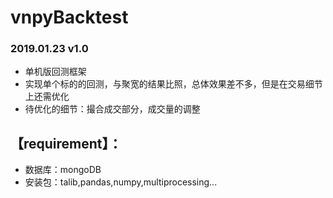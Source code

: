# vnpyBacktest
### 2019.01.23 v1.0
- 单机版回测框架
- 实现单个标的的回测，与聚宽的结果比照，总体效果差不多，但是在交易细节上还需优化
- 待优化的细节：撮合成交部分，成交量的调整
## 【requirement】：
- 数据库：mongoDB
- 安装包：talib,pandas,numpy,multiprocessing...